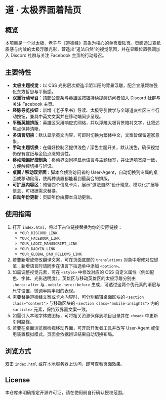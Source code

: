 # 道 · 太极界面着陆页

## 概览
本项目是一个以太极、老子与《道德经》意象为核心的单页着陆页。页面透过宣纸质感与内敛的太极浮雕光影，营造出“道法自然”的视觉氛围，并在显眼位置强调加入 Discord 社群与关注 Facebook 主页的行动号召。

## 主要特性
- **太极主题视觉**：以 CSS 光影层次塑造半阴半阳的背景浮雕，配合宣纸颗粒强化东方哲思与平衡感。
- **双重行动号召**：顶部公告条与英雄区按钮持续提醒访问者加入 Discord 社群与关注 Facebook 主页。
- **经脉导览按钮**：新增《老子帛书》导读、太极导引教学与全球道友社区三个行动按钮，兼具中英文文案并在移动端同步呈现。
- **平衡英雄排版**：英雄区采用响应式网格，并以浮雕太极背景陪衬文字，让叙述焦点保持清晰。
- **多语言切换**：默认显示英文内容，可即时切换为繁体中文，文案皆保留道家意象。
- **手动主题切换**：在偏好控制区提供浅色 / 深色主题开关，默认浅色，确保视觉仍保有宣纸与金色点缀的调性。
- **移动端偏好控制条**：移动界面同样显示语言与主题标签，并让选项宽度一致，方便触控切换与辨识。
- **桌面 / 移动双界面**：脚本会侦测访问者的 User-Agent，自动切换到专属的桌面或移动段落，使两种装置都能看到最契合的排版。
- **可扩展内容区**：预留四个信息卡片，展示“道法自然”设计理念、模块化扩展等信息，可根据需求替换。
- **自动年份更新**：页脚年份由脚本自动更新。

## 使用指南
1. 打开 `index.html`，将以下占位链接替换为你的实际链接：
   - `YOUR_DISCORD_LINK`
   - `YOUR_FACEBOOK_LINK`
   - `YOUR_LAOZI_MANUSCRIPT_LINK`
   - `YOUR_DAOYIN_LINK`
   - `YOUR_GLOBAL_DAO_FELLOWS_LINK`
2. 若要新增或修改翻译文案，可在页面底部的 `translations` 对象中增修对应键值；新增语言时请同步在语言下拉选单中添加 `<option>`。
3. 如需调整视觉元素，可在 `<style>` 中修改对应的 CSS 自定义属性（例如配色、字体、光影透明度）。英雄区与移动英雄区的太极浮雕分别由 `.hero::after` 与 `.mobile-hero::before` 生成，可透过这两个伪元素的渐层与尺寸设置，微调半阴半阳的表现。
4. 需要替换道德经文案或卡片内容时，可分别编辑桌面区块的 `<section class="content">` 与移动区块的 `<section class="mobile-insights">` 内的 `<article>` 元素，保持双界面文案一致。
5. 如需引入本地字体或图标，可将相关资源保存到项目目录并在 `<head>` 中更新引用路径。
6. 若要在桌面浏览器检视移动界面，可开启开发者工具并改写 User-Agent 或使用装置模拟模式，页面会依据辨识结果自动切换布局。

## 浏览方式
双击 `index.html` 或在本地服务器上访问，即可查看页面效果。

## License
本仓库未明确指定开源许可证，请在使用前自行确认授权范围。
